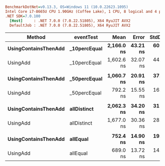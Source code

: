 ``` ini

BenchmarkDotNet=v0.13.3, OS=Windows 11 (10.0.22623.1095)
Intel Core i7-8665U CPU 1.90GHz (Coffee Lake), 1 CPU, 8 logical and 4 physical cores
.NET SDK=7.0.100
  [Host]     : .NET 7.0.0 (7.0.22.51805), X64 RyuJIT AVX2
  DefaultJob : .NET 7.0.0 (7.0.22.51805), X64 RyuJIT AVX2


```
|               Method |    eventTest |       Mean |    Error |   StdDev | Ratio | RatioSD |
|--------------------- |------------- |-----------:|---------:|---------:|------:|--------:|
| **UsingContainsThenAdd** | **_10percEqual** | **2,166.0 ns** | **43.21 ns** | **60.58 ns** |  **1.00** |    **0.00** |
|             UsingAdd | _10percEqual | 1,602.6 ns | 32.07 ns | 44.96 ns |  0.74 |    0.03 |
|                      |              |            |          |          |       |         |
| **UsingContainsThenAdd** | **_50percEqual** | **1,060.7 ns** | **20.91 ns** | **37.17 ns** |  **1.00** |    **0.00** |
|             UsingAdd | _50percEqual |   792.2 ns | 15.55 ns | 16.63 ns |  0.74 |    0.02 |
|                      |              |            |          |          |       |         |
| **UsingContainsThenAdd** |  **allDistinct** | **2,062.3 ns** | **34.20 ns** | **31.99 ns** |  **1.00** |    **0.00** |
|             UsingAdd |  allDistinct | 1,677.0 ns | 30.36 ns | 28.40 ns |  0.81 |    0.02 |
|                      |              |            |          |          |       |         |
| **UsingContainsThenAdd** |     **allEqual** |   **752.4 ns** | **14.90 ns** | **19.38 ns** |  **1.00** |    **0.00** |
|             UsingAdd |     allEqual |   689.0 ns | 13.72 ns | 14.09 ns |  0.91 |    0.03 |
